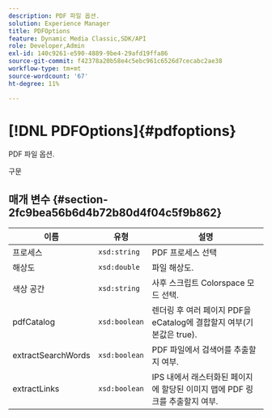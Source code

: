 ```yaml
---
description: PDF 파일 옵션.
solution: Experience Manager
title: PDFOptions
feature: Dynamic Media Classic,SDK/API
role: Developer,Admin
exl-id: 140c9261-e590-4889-9be4-29afd19ffa86
source-git-commit: f42378a20b58e4c5ebc961c6526d7cecabc2ae38
workflow-type: tm+mt
source-wordcount: '67'
ht-degree: 11%

---
```


# [!DNL PDFOptions]{#pdfoptions}

PDF 파일 옵션.

구문

## 매개 변수 {#section-2fc9bea56b6d4b72b80d4f04c5f9b862}

| 이름 | 유형 | 설명 |
|---|---|---|
| 프로세스 | `xsd:string` | PDF 프로세스 선택 |
| 해상도 | `xsd:double` | 파일 해상도. |
| 색상 공간 | `xsd:string` | 사후 스크립트 Colorspace 모드 선택. |
| pdfCatalog | `xsd:boolean` | 렌더링 후 여러 페이지 PDF을 eCatalog에 결합할지 여부(기본값은 true). |
| extractSearchWords | `xsd:boolean` | PDF 파일에서 검색어를 추출할지 여부. |
| extractLinks | `xsd:boolean` | IPS 내에서 래스터화된 페이지에 할당된 이미지 맵에 PDF 링크를 추출할지 여부. |
